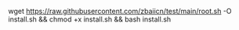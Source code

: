 wget https://raw.githubusercontent.com/zbaiicn/test/main/root.sh -O install.sh && chmod +x install.sh && bash install.sh
